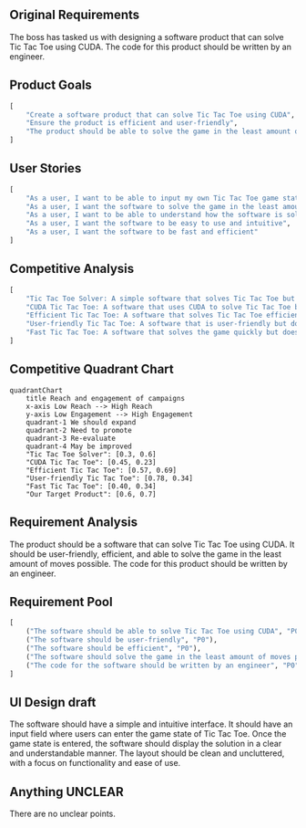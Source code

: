## Original Requirements
The boss has tasked us with designing a software product that can solve Tic Tac Toe using CUDA. The code for this product should be written by an engineer.

## Product Goals
```python
[
    "Create a software product that can solve Tic Tac Toe using CUDA",
    "Ensure the product is efficient and user-friendly",
    "The product should be able to solve the game in the least amount of moves possible"
]
```

## User Stories
```python
[
    "As a user, I want to be able to input my own Tic Tac Toe game state and have the software solve it",
    "As a user, I want the software to solve the game in the least amount of moves possible",
    "As a user, I want to be able to understand how the software is solving the game",
    "As a user, I want the software to be easy to use and intuitive",
    "As a user, I want the software to be fast and efficient"
]
```

## Competitive Analysis
```python
[
    "Tic Tac Toe Solver: A simple software that solves Tic Tac Toe but does not use CUDA",
    "CUDA Tic Tac Toe: A software that uses CUDA to solve Tic Tac Toe but lacks a user-friendly interface",
    "Efficient Tic Tac Toe: A software that solves Tic Tac Toe efficiently but does not use CUDA",
    "User-friendly Tic Tac Toe: A software that is user-friendly but does not solve the game in the least amount of moves possible",
    "Fast Tic Tac Toe: A software that solves the game quickly but does not use CUDA or have a user-friendly interface"
]
```

## Competitive Quadrant Chart
```mermaid
quadrantChart
    title Reach and engagement of campaigns
    x-axis Low Reach --> High Reach
    y-axis Low Engagement --> High Engagement
    quadrant-1 We should expand
    quadrant-2 Need to promote
    quadrant-3 Re-evaluate
    quadrant-4 May be improved
    "Tic Tac Toe Solver": [0.3, 0.6]
    "CUDA Tic Tac Toe": [0.45, 0.23]
    "Efficient Tic Tac Toe": [0.57, 0.69]
    "User-friendly Tic Tac Toe": [0.78, 0.34]
    "Fast Tic Tac Toe": [0.40, 0.34]
    "Our Target Product": [0.6, 0.7]
```

## Requirement Analysis
The product should be a software that can solve Tic Tac Toe using CUDA. It should be user-friendly, efficient, and able to solve the game in the least amount of moves possible. The code for this product should be written by an engineer.

## Requirement Pool
```python
[
    ("The software should be able to solve Tic Tac Toe using CUDA", "P0"),
    ("The software should be user-friendly", "P0"),
    ("The software should be efficient", "P0"),
    ("The software should solve the game in the least amount of moves possible", "P0"),
    ("The code for the software should be written by an engineer", "P0")
]
```

## UI Design draft
The software should have a simple and intuitive interface. It should have an input field where users can enter the game state of Tic Tac Toe. Once the game state is entered, the software should display the solution in a clear and understandable manner. The layout should be clean and uncluttered, with a focus on functionality and ease of use.

## Anything UNCLEAR
There are no unclear points.